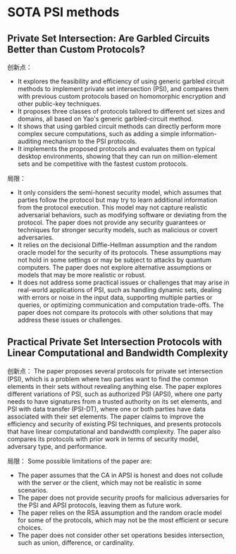 # SOTA PSI methods

## Private Set Intersection: Are Garbled Circuits Better than Custom Protocols?

创新点：
- It explores the feasibility and efficiency of using generic garbled circuit methods to implement private set intersection (PSI), and compares them with previous custom protocols based on homomorphic encryption and other public-key techniques.
- It proposes three classes of protocols tailored to different set sizes and domains, all based on Yao's generic garbled-circuit method.
- It shows that using garbled circuit methods can directly perform more complex secure computations, such as adding a simple information-auditing mechanism to the PSI protocols.
- It implements the proposed protocols and evaluates them on typical desktop environments, showing that they can run on million-element sets and be competitive with the fastest custom protocols.

局限：
- It only considers the semi-honest security model, which assumes that parties follow the protocol but may try to learn additional information from the protocol execution. This model may not capture realistic adversarial behaviors, such as modifying software or deviating from the protocol. The paper does not provide any security guarantees or techniques for stronger security models, such as malicious or covert adversaries.
- It relies on the decisional Diffie-Hellman assumption and the random oracle model for the security of its protocols. These assumptions may not hold in some settings or may be subject to attacks by quantum computers. The paper does not explore alternative assumptions or models that may be more realistic or robust.
- It does not address some practical issues or challenges that may arise in real-world applications of PSI, such as handling dynamic sets, dealing with errors or noise in the input data, supporting multiple parties or queries, or optimizing communication and computation trade-offs. The paper does not compare its protocols with other solutions that may address these issues or challenges.

## Practical Private Set Intersection Protocols with Linear Computational and Bandwidth Complexity

创新点：
The paper proposes several protocols for private set intersection (PSI), which is a problem where two parties want to find the common elements in their sets without revealing anything else. The paper explores different variations of PSI, such as authorized PSI (APSI), where one party needs to have signatures from a trusted authority on its set elements, and PSI with data transfer (PSI-DT), where one or both parties have data associated with their set elements. The paper claims to improve the efficiency and security of existing PSI techniques, and presents protocols that have linear computational and bandwidth complexity. The paper also compares its protocols with prior work in terms of security model, adversary type, and performance.

局限：
Some possible limitations of the paper are:
- The paper assumes that the CA in APSI is honest and does not collude with the server or the client, which may not be realistic in some scenarios.
- The paper does not provide security proofs for malicious adversaries for the PSI and APSI protocols, leaving them as future work.
- The paper relies on the RSA assumption and the random oracle model for some of the protocols, which may not be the most efficient or secure choices.
- The paper does not consider other set operations besides intersection, such as union, difference, or cardinality.